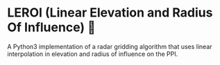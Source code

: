 # LEROI (Linear Elevation and Radius Of Influence) :crown:

A Python3 implementation of a radar gridding algorithm that uses linear interpolation in elevation and radius of influence on the PPI.
